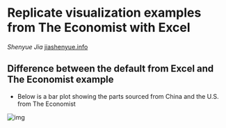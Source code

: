 # Replicate visualization examples from The Economist with Excel

*Shenyue Jia*
[jiashenyue.info](https://www.jiashenyue.info/)

## Difference between the default from Excel and The Economist example

- Below is a bar plot showing the parts sourced from China and the U.S. from The Economist

![img](http://localhost:8888/files/Documents/GitHub/data-viz-non-coders-boot-camp/pictures/The-Economist-example.png?_xsrf=2%7Ce0d73fea%7C02ac6b36dbd87065024fb0be2f66c607%7C1713211299)
